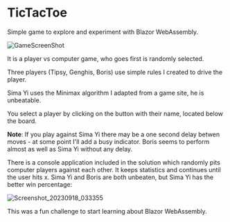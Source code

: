 # TicTacToe

Simple game to explore and experiment with Blazor WebAssembly.

![GameScreenShot](https://github.com/daharper/TicTacToe/assets/2164086/9313a024-9827-45bb-bcac-8be3ce78cbfc)

It is a player vs computer game, who goes first is randomly selected.

Three players (Tipsy, Genghis, Boris) use simple rules I created to drive the player.

Sima Yi uses the Minimax algorithm I adapted from a game site, he is unbeatable.

You select a player by clicking on the button with their name, located below the board.

**Note**: If you play against Sima Yi there may be a one second delay betwen moves - at some point I'll
add a busy indicator. Boris seems to perform almost as well as Sima Yi without any delay.

There is a console application included in the solution which randomly pits computer 
players against each other. It keeps statistics and continues until the user hits x.
Sima Yi and Boris are both unbeaten, but Sima Yi has the better win percentage:

![Screenshot_20230918_033355](https://github.com/daharper/TicTacToe/assets/2164086/df55a205-8246-4100-9a28-e8d1c9298993)

This was a fun challenge to start learning about Blazor WebAssembly.
